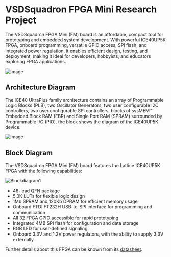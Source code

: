 
# VSDSquadron FPGA Mini Research Project

The VSDSquadron FPGA Mini (FM) board is an affordable, compact tool for prototyping and embedded system development. With powerful ICE40UP5K FPGA, onboard programming, versatile GPIO access, SPI flash, and integrated power regulation, it enables efficient design, testing, and deployment, making it ideal for developers, hobbyists, and educators exploring FPGA applications.

![image](https://github.com/user-attachments/assets/140ba49a-fd99-4472-a3ea-70a47c3483b4)

## Architecture Diagram

The iCE40 UltraPlus family architecture contains an array of Programmable Logic Blocks (PLB), two Oscillator Generators, two user configurable I2C controllers, two user configurable SPI controllers, blocks of sysMEM™ Embedded Block RAM (EBR) and Single Port RAM (SPRAM) surrounded by Programmable I/O (PIO). the block shows the diagram of the iCE40UP5K device. 

![image](https://github.com/user-attachments/assets/934c230b-03ab-4b99-b03b-50eb66384c49)


## Block Diagram

The VSDSquadron FPGA Mini (FM) board features the Lattice ICE40UP5K FPGA with the following capabilities:

![Blockdiagram1](https://github.com/user-attachments/assets/adfdf761-374a-461b-8051-586612d992c7)

- 48-lead QFN package
- 5.3K LUTs for flexible logic design
- 1Mb SPRAM and 120Kb DPRAM for efficient memory usage
- Onboard FTDI FT232H USB-to-SPI interface for programming and communication
- All 32 FPGA GPIO accessible for rapid prototyping
- Integrated 4MB SPI flash for configuration and data storage
- RGB LED for user-defined signaling
- Onboard 3.3V and 1.2V power regulators, with the ability to supply 3.3V externally

Further details about this FPGA can be known from its [datasheet](https://github.com/sribalaji-16/VSDSquadron_FPGA_mini/blob/main/Task_1_Files/iCE40%20UltraPlus%20Family%20Data%20Sheet.pdf).
